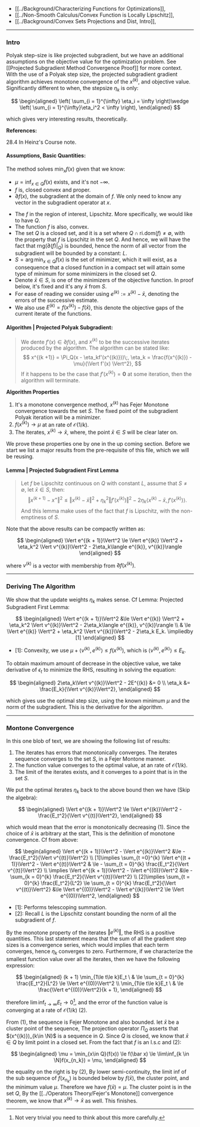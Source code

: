 - [[../Background/Characterizing Functions for Optimizations]], 
- [[../Non-Smooth Calculus/Convex Function is Locally Lipschitz]], 
- [[../Background/Convex Sets Projections and Dist, Intro]], 

---
### **Intro**

Polyak step-size is like projected subgradient, but we have an additional assumptions on the objective value for the optimization problem. See [[Projected Subgradient Method Convergence Proof]] for more context. With the use of a Polyak step size, the projected subgradient gradient algorithm achieves monotone convergence of the $x^{(k)}$, and objective value. Significantly different to when, the stepsize $\eta_k$ is only: 

$$
\begin{aligned}
    \left(
        \sum_{i = 1}^{\infty} \eta_i = \infty 
    \right)\wedge 
    \left(
        \sum_{i = 1}^{\infty}\eta_i^2 < \infty
    \right), 
\end{aligned}
$$

which gives very interesting results, theoretically. 

**References:**

28.4 In Heinz's Course note. 

#### **Assumptions, Basic Quantities**: 

The method solves $\min_{x}f(x)$ given that we know: 

* $\mu = \inf_{x\in Q}f(x)$ exists, and it's not $-\infty$. 
* $f$ is, closed convex and proper. 
* $\partial f(x)$, the subgradient at the domain of $f$. We only need to know any vector in the subgradient operator at $x$. 
- The $f$ in the region of interest, Lipschitz. More specifically, we would like to have $Q$.
- The function $f$ is also, convex. 
- The set $Q$ is a closed set, and it is a set where $Q\cap \text{ri.dom}(f) \neq \emptyset$, with the property that $f$ is Lipschitz in the set $Q$. And hence, we will have the fact that $\text{rng}(\partial(f)|_Q)$ is bounded, hence the norm of all vector from the subgradient will be bounded by a constant: $L$. 
- $S= \arg\min_{x\in Q}f(x)$ is the set of minimizer, which it will exist, as a consequence that a closed function in a compact set will attain some type of minimum for some minimizers in the closed set $Q$. 
- Denote $\bar x \in S$, is one of the minimizers of the objective function. In proof below, it's fixed and it's any $\bar x$ from $S$. 
- For ease of reading we consider using $e^{(k)}:= x^{(k)} - \bar x$, denoting the errors of the successive estimate. 
- We also use $E^{(k)} = f(x^{(k)}) - f(\bar x)$, this denote the objective gaps of the current iterate of the functions. 

#### **Algorithm | Projected Polyak Subgradient**: 

> We dente $f'(x) \in \partial f(x)$, and $x^{(k)}$ to be the successive iterates produced by the algorithm. The algorithm can be stated like: 
> $$
>     x^{(k +1)} = \Pi_Q(x - \eta_kf'(x^{(k)}))\;, \eta_k = \frac{f(x^{(k)}) - \mu}{\Vert f'(x) \Vert^2}, 
> $$
> If it happens to be the case that $f'(x^{(k)}) = \mathbf 0$ at some iteration, then the algorithm will terminate. 

**Algorithm Properties**

1. It's a monotone convergence method, $x^{(k)}$ has Fejer Monotone convergence towards the set $S$. The fixed point of the subgradient Polyak iteration will be a minimizer. 
2. $f(x^{(k)})\rightarrow \mu$ at an rate of $\mathcal O (1/k)$. 
3. The iterates, $x^{(k)}\rightarrow \bar x$, where, the point $\bar x \in S$ will be clear later on. 

We prove these properties one by one in the up coming section. Before we start we list a major results from the pre-requisite of this file, which we will be reusing. 

#### **Lemma | Projected Subgradient First Lemma**
> Let $f$ be Lipschitz continuous on $Q$ with constant $L$, assume that $S\neq \emptyset$, let $\bar x \in S$, then: 
> $$
> \Vert x^{(k + 1)} - x^+\Vert^2 \le \Vert x^{(k)} -\bar x\Vert^2 + \eta_k^2 \Vert f'(x^{(k)})\Vert^2 -2\eta_k \langle x^{(k)} - \bar x, f'(x^{(k)})\rangle. 
> $$
> And this lemma make uses of the fact that $f$ is Lipschitz, with the non-emptiness of $S$. 

Note that the above results can be compactly written as: 

$$
\begin{aligned}
    \Vert e^{(k + 1)}\Vert^2 \le \Vert e^{(k)} \Vert^2 + 
    \eta_k^2 \Vert v^{(k)}\Vert^2 - 
    2\eta_k\langle e^{(k)}, v^{(k)}\rangle
\end{aligned}
$$

where $v^{(k)}$ is a vector with membership from $\partial f(x^{(k)})$. 

---
### **Deriving The Algorithm**

We show that the update weights $\eta_k$ makes sense. Cf Lemma: Projected Subgradient First Lemma: 

$$
\begin{aligned}
    \Vert e^{(k + 1)}\Vert^2
    &\le \Vert e^{(k)} \Vert^2 + 
    \eta_k^2 \Vert v^{(k)}\Vert^2 - 
    2\eta_k\langle e^{(k)}, v^{(k)}\rangle
    \\ 
    & \le 
    \Vert e^{(k)} \Vert^2 + 
    \eta_k^2 \Vert v^{(k)}\Vert^2 - 
    2\eta_k E_k. \impliedby [1]
\end{aligned}
$$
- \[1\]: Convexity, we use $\mu + \langle v^{(k)}, e^{(k)}\rangle \le f(x^{(k)})$, which is $\langle v^{(k)}, e^{(k)}\rangle \le E_k$. 

To obtain maximum amount of decrease in the objective value, we take derivative of $\epsilon_t$ to minimize the RHS, resulting in solving the equation: 

$$
\begin{aligned}
    2\eta_k\Vert v^{(k)}\Vert^2 - 2E^{(k)} &= 0 
    \\
    \eta_k &= \frac{E_k}{\Vert v^{(k)}\Vert^2}, 
\end{aligned}
$$

which gives use the optimal step size, using the known minimum $\mu$ and the norm of the subgradient. This is the derivative for the algorithm. 


---
### **Montone Convergence**

In this one blob of text, we are showing the following list of results: 
1. The iterates has errors that monotonically converges. The iterates sequence converges to the set $S$, in a Fejer Montone manner. 
2. The function value converges to the optimal value, at an rate of $\mathcal O(1/k)$. 
3. The limit of the iterates exists, and it converges to a point that is in the set $S$. 

We put the optimal iterates $\eta_k$ back to the above bound then we have (Skip the algebra): 

$$
\begin{aligned}
    \Vert e^{(k + 1)}\Vert^2 \le \Vert e^{(k)}\Vert^2 - 
    \frac{E_t^2}{\Vert v^{(t)}\Vert^2}, 
\end{aligned}
$$

which would mean that the error is monotonically decreasing (1). Since the choice of $\bar x$ is arbitrary at the start, This is the definition of monotone convergence. Cf from above: 

$$
\begin{aligned}
    \Vert e^{(k + 1)}\Vert^2 - \Vert e^{(k)}\Vert^2
    &\le  - 
    \frac{E_t^2}{\Vert v^{(t)}\Vert^2}
    \\
    [1]\implies 
    \sum_{t =0}^{k}
    \Vert e^{(t + 1)}\Vert^2 - \Vert e^{(t)}\Vert^2
    & \le 
    - \sum_{t = 0}^{k}
    \frac{E_t^2}{\Vert v^{(t)}\Vert^2}
    \\
    \implies 
    \Vert e^{(k + 1)}\Vert^2 - \Vert e^{(0)}\Vert^2
    &\le 
    - \sum_{k = 0}^{k}
    \frac{E_t^2}{\Vert v^{(t)}\Vert^2}
    \\
    [2]\implies 
    \sum_{t = 0}^{k}
    \frac{E_t^2}{L^2}
    \le
    \sum_{t = 0}^{k}
    \frac{E_t^2}{\Vert v^{(t)}\Vert^2} 
    &\le 
    \Vert e^{(0)}\Vert^2 - \Vert e^{(k)}\Vert^2 \le \Vert e^{(0)}\Vert^2, 
\end{aligned}
$$

- \[1\]: Performs telescoping summation. 
- \[2\]: Recall $L$ is the Lipschitz constant bounding the norm of all the subgradient of $f$. 

By the monotone property of the iterates $\Vert e^{(k)}\Vert$, the RHS is a positive quantities. This last statement means that the sum of all the gradient step sizes is a convergence series, which would implies that each term converges, hence $\eta_k$ converges to zero. Furthermore, if we characterize the smallest function value over all the iterates, then we have the following expression: 

$$
\begin{aligned}
    (k + 1)
    \min_{1\le t\le k}E_t \
    & \le 
    \sum_{t = 0}^{k}
    \frac{E_t^2}{L^2} \le \Vert e^{(0)}\Vert^2
    \\
    \min_{1\le t\le k}E_t \
    & \le 
    \frac{\Vert e^{(0)}\Vert^2}{k + 1},
\end{aligned}
$$

therefore $\lim\inf_{t\rightarrow \infty}{E_t}\rightarrow 0$[^1], and the error of the function value is converging at a rate of $\mathcal O(1/k)$ (2).  

From (1), the sequence is Fejer Monotone and also bounded. let $\bar x$ be a cluster point of the sequence, The projection operator $\Pi_Q$ asserts that $(x^{(k)})_{k\in \N}$ is a sequence in $Q$. Since $Q$ is closed, we know that $\bar x \in Q$ by limit point in a closed set. From the fact that $f$ is an l.s.c and (2): 

$$
\begin{aligned}
    \mu = \min_{x\in Q}(f(x)) \le f(\bar x) \le \lim\inf_{k \in \N}f(x_{n_k}) = \mu, 
\end{aligned}
$$

the equality on the right is by (2), By lower semi-continuity, the limit inf of the sub sequence of $f(x_{n_k})$ is bounded below by $f(\bar x)$, the cluster point, and the minimum value $\mu$. Therefore we have $f(\bar x) = \mu$. The cluster point is in the set $Q$, By the [[../Operators Theory/Fejer's Monotone]] convergence theorem, we know that $x^{(k)}\rightarrow \bar x$ as well. This finishes.

[^1]: Not very trivial you need to think about this more carefully. 